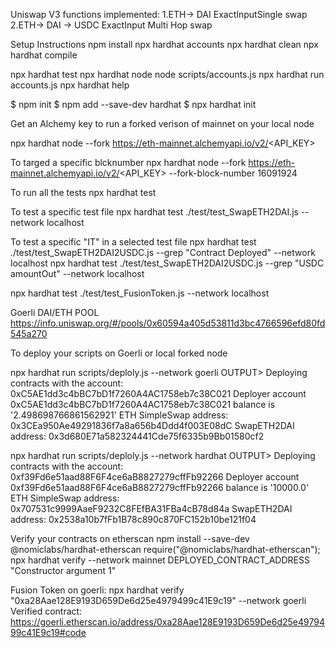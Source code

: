 
Uniswap V3 functions implemented: 
1.ETH-> DAI  ExactInputSingle swap
2.ETH-> DAI -> USDC ExactInput Multi Hop swap



Setup Instructions
npm install
npx hardhat accounts
npx hardhat clean
npx hardhat compile

npx hardhat test
npx hardhat node
node scripts/accounts.js
npx hardhat run accounts.js
npx hardhat help


$ npm init
$ npm add --save-dev hardhat
$ npx hardhat init

Get an Alchemy key to run a forked verison of mainnet on your local node

npx hardhat node --fork https://eth-mainnet.alchemyapi.io/v2/<API_KEY>

To targed a specific blcknumber
npx hardhat node --fork https://eth-mainnet.alchemyapi.io/v2/<API_KEY> --fork-block-number 16091924

To run all the tests
npx hardhat test 


To test a specific test file 
npx hardhat test ./test/test_SwapETH2DAI.js --network localhost


To test a specific "IT" in a selected test file
npx hardhat test ./test/test_SwapETH2DAI2USDC.js --grep "Contract Deployed" --network localhost
npx hardhat test ./test/test_SwapETH2DAI2USDC.js --grep "USDC amountOut" --network localhost


npx hardhat test ./test/test_FusionToken.js --network localhost


  Goerli DAI/ETH POOL 
  https://info.uniswap.org/#/pools/0x60594a405d53811d3bc4766596efd80fd545a270

To deploy your scripts on Goerli or local forked node

npx hardhat run scripts/deploly.js --network goerli
OUTPUT>
Deploying contracts with the account: 0xC5AE1dd3c4bBC7bD1f7260A4AC1758eb7c38C021
Deployer account 0xC5AE1dd3c4bBC7bD1f7260A4AC1758eb7c38C021 balance is '2.498698766861562921' ETH
SimpleSwap address: 0x3CEa950Ae49291836f7a8a656b4Ddd4f003E08dC
SwapETH2DAI address: 0x3d680E71a582324441Cde75f6335b9Bb01580cf2


npx hardhat run scripts/deploly.js --network hardhat
OUTPUT>
Deploying contracts with the account: 0xf39Fd6e51aad88F6F4ce6aB8827279cffFb92266
Deployer account 0xf39Fd6e51aad88F6F4ce6aB8827279cffFb92266 balance is '10000.0' ETH
SimpleSwap address: 0x707531c9999AaeF9232C8FEfBA31FBa4cB78d84a
SwapETH2DAI address: 0x2538a10b7fFb1B78c890c870FC152b10be121f04


Verify your contracts on etherscan
npm install --save-dev @nomiclabs/hardhat-etherscan
require("@nomiclabs/hardhat-etherscan");
npx hardhat verify --network mainnet DEPLOYED_CONTRACT_ADDRESS "Constructor argument 1"

Fusion Token on goerli:
npx hardhat verify "0xa28Aae128E9193D659De6d25e4979499c41E9c19" --network goerli
Verified contract:
https://goerli.etherscan.io/address/0xa28Aae128E9193D659De6d25e4979499c41E9c19#code